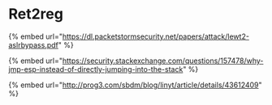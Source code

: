 # Ret2reg

{% embed url="https://dl.packetstormsecurity.net/papers/attack/lewt2-aslrbypass.pdf" %}

{% embed url="https://security.stackexchange.com/questions/157478/why-jmp-esp-instead-of-directly-jumping-into-the-stack" %}

{% embed url="http://prog3.com/sbdm/blog/linyt/article/details/43612409" %}



